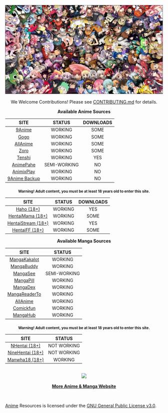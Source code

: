 <div align="center">

<img src="https://github.com/Hiteshxd/Anime/blob/main/Resources/_main_py.jpg">

We Welcome Contributions! Please see [CONTRIBUTING.md](https://github.com/HiteshXd/Anime/blob/main/CONTRIBUTING.md) for details.

**Available Anime Sources**

| SITE                                      | STATUS  | DOWNLOADS |
|:-----------------------------------------:|:-------:|:---------:|
| [9Anime](https://9anime.pl)               | WORKING | SOME |
| [Gogo](https://gogoanime.cm)              | WORKING | SOME |
| [AllAnime](https://allanime.site)         | WORKING | SOME |
| [Zoro](https://zoro.to)                   | WORKING | SOME |
| [Tenshi](https://tenshi.moe)              | WORKING | YES  |
| [AnimePahe](https://animepahe.ru)| SEMI-WORKING | NO   |
| [AnimixPlay](https://animixplay.to)       | WORKING | NO  |
| [9Anime Backup](https://animekisa.in)     | WORKING | NO   |

<sub> <b>Warning! Adult content, you must be at least 18 years old to enter this site.</b></sub>

| SITE                                      | STATUS  | DOWNLOADS |
|:-----------------------------------------:|:-------:|:---------:|
| [Haho (18+)](https://haho.moe)                  | WORKING | YES  |
| [HentaiMama (18+)](https://hentaimama.io)       | WORKING | SOME |
| [HentaiStream (18+)](https://hentaistream.com)  | WORKING | YES  |
| [HentaiFF (18+)](https://hentaiff.com)          | WORKING | SOME |

**Available Manga Sources**

| SITE                                     | STATUS  |
|:----------------------------------------:|:-------:|
| [MangaKakalot](https://mangakakalot.com)| WORKING |
| [MangaBuddy](https://mangabuddy.com)    | WORKING |
| [MangaSee](https://mangasee123.com)     | SEMI-WORKING |
| [MangaPill](https://mangapill.com)      | WORKING |
| [MangaDex](https://mangadex.org)        | WORKING |
| [MangaReaderTo](https://mangareader.to) | WORKING |
| [AllAnime](https://allanime.site)       | WORKING |
| [Comickfun](https://comick.fun)         | WORKING |
| [MangaHub](https://mangahub.io)         | WORKING |

<sub><b>Warning! Adult content, you must be at least 18 years old to enter this site.</b></sub>

| SITE                                      | STATUS  |
|:-----------------------------------------:|:-------:|
| [NHentai (18+)](https://nhentai.net)      | NOT WORKING |
| [NineHentai (18+)](https://ninehentai.net)| NOT WORKING |
| [Manwha18 (18+)](https://manhwa18.cc)   | WORKING |

</div>
<div align="center">
<br>

<img src="https://github.com/ikx7a/Anime/blob/main/Resources/__main__py.jpg">

[**More Anime & Manga Website**](https://github.com/ikx7a/Anime)

</div>
<br/>

[Anime](https://github.com/ikx7a/Anime) Resources is licensed under the [GNU General Public License v3.0](https://github.com/Hiteshxd/Anime/blob/main/LICENSE).
